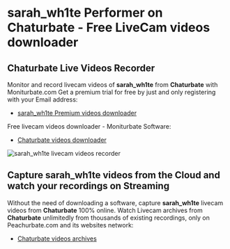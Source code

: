 # sarah_wh1te Performer on Chaturbate - Free LiveCam videos downloader

## Chaturbate Live Videos Recorder

Monitor and record livecam videos of **sarah_wh1te** from **Chaturbate** with Moniturbate.com
Get a premium trial for free by just and only registering with your Email address:
* [sarah_wh1te Premium videos downloader](https://moniturbate.com/request-demo-licence-key.html)

Free livecam videos downloader - Moniturbate Software:
* [Chaturbate videos downloader](https://moniturbate.com/moniturbate-download-software.html)

![sarah_wh1te livecam videos recorder](https://peachurnet.com/templates/moniturbate-software.png)


## Capture sarah_wh1te videos from the Cloud and watch your recordings on Streaming

Without the need of downloading a software, capture **sarah_wh1te** livecam videos from **Chaturbate** 100% online.
Watch Livecam archives from **Chaturbate** unlimitedly from thousands of existing recordings, only on Peachurbate.com and its websites network:
* [Chaturbate videos archives](https://peachurnet.com/)
